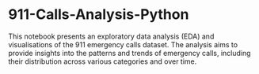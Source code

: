 # 911-Calls-Analysis-Python
This notebook presents an exploratory data analysis (EDA) and visualisations of the 911 emergency calls dataset. The analysis aims to provide insights into the patterns and trends of emergency calls, including their distribution across various categories and over time.
